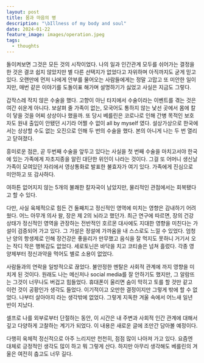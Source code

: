 ```yaml
---
layout: post
title: 몸과 마음의 병
description: "\bIllness of my body and soul"
date: 2024-01-22
feature_image: images/operation.jpeg
tags:
  - thoughts
---
```

돌이켜보면 그것은 모든 것의 시작이었다. 나의 일과 인간관계 모두를 쉬어가는 결정을 한 것은 결코 쉽지 않았지만 별 다른 선택지가 없었다고 자위하며 아직까지도 굳게 믿고있다. 오랜만에 먼저 나에게 안부를 물어오는 사람들에게는 정말 고맙고 또 미안한 일이지만, <!--more-->매번 같은 이야기를 도돌이표 해가며 설명하기가 싫었고 사실은 지금도 그렇다.

갑작스레 작지 않은 수술을 했다. 고향이 아닌 타지에서 수술이라는 이벤트를 겪는 것은 여간 쉬운게 아니다. 보살펴 줄 가족이 없는, 모국어도 통하지 않는 낯선 곳에서 몸에 칼이 닿을 것을 어찌 상상이나 했을까. 또 당시 베를린은 코로나로 인해 간병 목적인 보호자도 원내 출입이 안됐던 시기라 어쩔 수 없이 all by myself 였다. 설상가상으로 한국에서는 상상할 수도 없는 오진으로 인해 두 번의 수술을 했다. 본의 아니게 나는 두 번 열리고 닫혀졌다.

흥미로운 점은, 곧 두번째 수술을 앞두고 있다는 사실을 첫 번째 수술을 마치고서야 한국에 있는 가족에게 자초지종을 알린 대단한 위인이 나라는 것이다. 그걸 또 어머니 생신날 가족이 모여있던 자리에서 영상통화로 발표한 불효자가 여기 있다. 가족에게 진심으로 미안하고 또 감사하다. 

여하튼 없어지지 않는 5개의 불쾌한 칼자국이 남았지만, 물리적인 관점에서는 회복됐다고 할 수 있다.

다만, 사실 육체적으로 힘든 건 둘째치고 정신적인 영역에 미치는 영향은 감내하기 어려웠다. 어느 아무개 의사 왈, 장은 제 2의 뇌라고 했던가. 최근 연구에 따르면, 장의 건강상태가 정신적인 영역을 관장하는 전반적인 호르몬 대사에도 지대한 영향을 미친다는 가설이 검증되어 가고 있다. 그 가설은 정설에 가까움을 내 스스로도 느낄 수 있었다. 엄청난 양의 항생제로 인해 장건강은 좋을리가 만무했고 음식을 잘 먹지도 못하니 거기서 오는 작디 작은 행복감도 없었다. 세로토닌은 바닥을 치고 코티솔은 넘쳐 흘렀다. 각종 영양제부터 정신과약을 먹어도 별로 소용이 없었다.

사람들과의 연락을 일방적으로 끊었다. 불안정한 멘탈은 사회적 관계에 까지 영향을 미치게 된 것이다. 원래도 나는 메신저나 social media를 잘 안하기도 했지만, 그 알람뜨는 그것이 너무나도 버겁고 힘들었다. 휴대폰이 울리면 숨이 막히고 토를 할 것만 같고 이런 것이 공황인가 생각도 들었다. 이기적이고 오만한 결정이지만 그렇게 밖에 할 수 없었다. 나부터 살아야지 라는 생각밖에 없었다. 그렇게 지독한 겨울 속에서 어느새 일년 반이 지났다. 

셀프로 나를 외부로부터 단절하는 동안, 이 시간은 내 주변과 사회적 인간 관계에 대해서 깊고 다양하게 고찰하는 계기가 되었다. 이 내용은 새로운 글에 조만간 담아볼 예정이다.  

다행히 육체적 정신적으로 아주 느리지만 천천히, 점점 많이 나아져 가고 있다. 요즘엔 대체로 긍정적인 생각도 많이 하고 뭐 그렇게 산다. 하지만 아무리 생각해도 베를린의 겨울은 여전히 춥고도 너무 길다.



